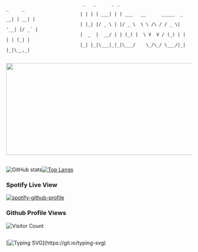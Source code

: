 ```
                             _   _      _ _                            _     _ 
                            | | | | ___| | | ___   __      _____  _ __| | __| |
                            | |_| |/ _ \ | |/ _ \  \ \ /\ / / _ \| '__| |/ _` |
                            |  _  |  __/ | | (_) |  \ V  V / (_) | |  | | (_| |
                            |_| |_|\___|_|_|\___/    \_/\_/ \___/|_|  |_|\__,_|
                                                    
```
<img align="center" width="900" height="250" src="https://media.giphy.com/media/g1G1FpVnYCTtaTXWWm/giphy.gif" />
<br/>
<br/>

![GitHub stats](https://github-readme-stats.vercel.app/api?username=ComlanGiovanni&show_icons=true&theme=dark&hide=issues)[![Top Langs](https://github-readme-stats.vercel.app/api/top-langs/?username=ComlanGiovanni&layout=compact&theme=dark)](https://github.com/anuraghazra/github-readme-stats)

### Spotify Live View

[![spotify-github-profile](https://spotify-github-profile.vercel.app/api/view?uid=11169899709&cover_image=true&theme=novatorem&bar_color=53b14f&bar_color_cover=false)](https://spotify-github-profile.vercel.app/api/view?uid=11169899709&redirect=true)

### Github Profile Views

![Visitor Count](https://profile-counter.glitch.me/ComlanGiovanni/count.svg)
##
[![Typing SVG](https://readme-typing-svg.herokuapp.com?duration=9999&color=4EF702&lines=Follow+the+white+rabbit...)](https://git.io/typing-svg)

<!---
https://giphy.com/
https://readme-typing-svg.herokuapp.com/demo/
https://patorjk.com/software/taag/#p=display&f=Graffiti&t=Type%20Something%20
https://github.com/kittinan/spotify-github-profile
https://github.com/anuraghazra/github-readme-stats
--->
